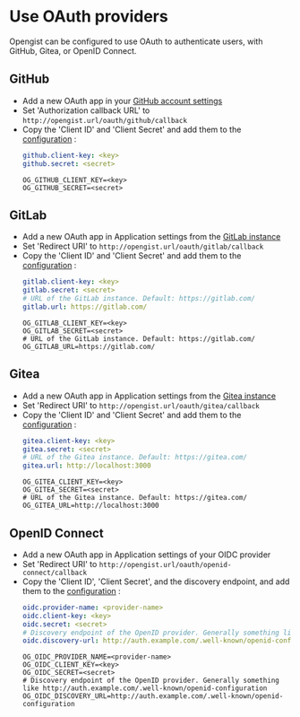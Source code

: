 # Use OAuth providers

Opengist can be configured to use OAuth to authenticate users, with GitHub, Gitea, or OpenID Connect.

## GitHub

* Add a new OAuth app in your [GitHub account settings](https://github.com/settings/applications/new)
* Set 'Authorization callback URL' to `http://opengist.url/oauth/github/callback`
* Copy the 'Client ID' and 'Client Secret' and add them to the [configuration](cheat-sheet.md) :
  ```yaml
  github.client-key: <key>
  github.secret: <secret>
  ```
  ```shell
  OG_GITHUB_CLIENT_KEY=<key>
  OG_GITHUB_SECRET=<secret>
  ```


## GitLab

* Add a new OAuth app in Application settings from the [GitLab instance](https://gitlab.com/-/user_settings/applications)
* Set 'Redirect URI' to `http://opengist.url/oauth/gitlab/callback`
* Copy the 'Client ID' and 'Client Secret' and add them to the [configuration](cheat-sheet.md) :
  ```yaml
  gitlab.client-key: <key>
  gitlab.secret: <secret>
  # URL of the GitLab instance. Default: https://gitlab.com/
  gitlab.url: https://gitlab.com/
  ```
  ```shell
  OG_GITLAB_CLIENT_KEY=<key>
  OG_GITLAB_SECRET=<secret>
  # URL of the GitLab instance. Default: https://gitlab.com/
  OG_GITLAB_URL=https://gitlab.com/
  ```
  


## Gitea

* Add a new OAuth app in Application settings from the [Gitea instance](https://gitea.com/user/settings/applications)
* Set 'Redirect URI' to `http://opengist.url/oauth/gitea/callback`
* Copy the 'Client ID' and 'Client Secret' and add them to the [configuration](cheat-sheet.md) :
  ```yaml
  gitea.client-key: <key>
  gitea.secret: <secret>
  # URL of the Gitea instance. Default: https://gitea.com/
  gitea.url: http://localhost:3000
  ```
  ```shell
  OG_GITEA_CLIENT_KEY=<key>
  OG_GITEA_SECRET=<secret>
  # URL of the Gitea instance. Default: https://gitea.com/
  OG_GITEA_URL=http://localhost:3000
  ```
  


## OpenID Connect

* Add a new OAuth app in Application settings of your OIDC provider
* Set 'Redirect URI' to `http://opengist.url/oauth/openid-connect/callback`
* Copy the 'Client ID', 'Client Secret', and the discovery endpoint, and add them to the [configuration](cheat-sheet.md) :
  ```yaml
  oidc.provider-name: <provider-name>
  oidc.client-key: <key>
  oidc.secret: <secret>
  # Discovery endpoint of the OpenID provider. Generally something like http://auth.example.com/.well-known/openid-configuration
  oidc.discovery-url: http://auth.example.com/.well-known/openid-configuration
  ```
  ```shell
  OG_OIDC_PROVIDER_NAME=<provider-name>
  OG_OIDC_CLIENT_KEY=<key>
  OG_OIDC_SECRET=<secret>
  # Discovery endpoint of the OpenID provider. Generally something like http://auth.example.com/.well-known/openid-configuration
  OG_OIDC_DISCOVERY_URL=http://auth.example.com/.well-known/openid-configuration
  ```
  